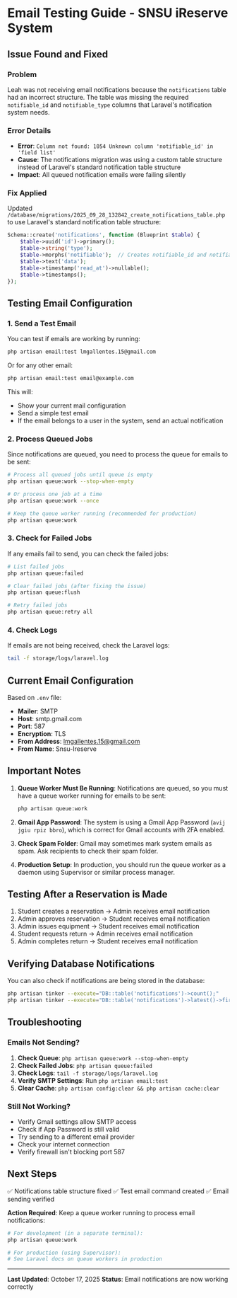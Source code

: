 # Email Testing Guide - SNSU iReserve System

## Issue Found and Fixed

### Problem
Leah was not receiving email notifications because the `notifications` table had an incorrect structure. The table was missing the required `notifiable_id` and `notifiable_type` columns that Laravel's notification system needs.

### Error Details
- **Error**: `Column not found: 1054 Unknown column 'notifiable_id' in 'field list'`
- **Cause**: The notifications migration was using a custom table structure instead of Laravel's standard notification table structure
- **Impact**: All queued notification emails were failing silently

### Fix Applied
Updated `/database/migrations/2025_09_28_132842_create_notifications_table.php` to use Laravel's standard notification table structure:

```php
Schema::create('notifications', function (Blueprint $table) {
    $table->uuid('id')->primary();
    $table->string('type');
    $table->morphs('notifiable');  // Creates notifiable_id and notifiable_type
    $table->text('data');
    $table->timestamp('read_at')->nullable();
    $table->timestamps();
});
```

## Testing Email Configuration

### 1. Send a Test Email

You can test if emails are working by running:

```bash
php artisan email:test lmgallentes.15@gmail.com
```

Or for any other email:

```bash
php artisan email:test email@example.com
```

This will:
- Show your current mail configuration
- Send a simple test email
- If the email belongs to a user in the system, send an actual notification

### 2. Process Queued Jobs

Since notifications are queued, you need to process the queue for emails to be sent:

```bash
# Process all queued jobs until queue is empty
php artisan queue:work --stop-when-empty

# Or process one job at a time
php artisan queue:work --once

# Keep the queue worker running (recommended for production)
php artisan queue:work
```

### 3. Check for Failed Jobs

If any emails fail to send, you can check the failed jobs:

```bash
# List failed jobs
php artisan queue:failed

# Clear failed jobs (after fixing the issue)
php artisan queue:flush

# Retry failed jobs
php artisan queue:retry all
```

### 4. Check Logs

If emails are not being received, check the Laravel logs:

```bash
tail -f storage/logs/laravel.log
```

## Current Email Configuration

Based on `.env` file:
- **Mailer**: SMTP
- **Host**: smtp.gmail.com
- **Port**: 587
- **Encryption**: TLS
- **From Address**: lmgallentes.15@gmail.com
- **From Name**: Snsu-Ireserve

## Important Notes

1. **Queue Worker Must Be Running**: Notifications are queued, so you must have a queue worker running for emails to be sent:
   ```bash
   php artisan queue:work
   ```

2. **Gmail App Password**: The system is using a Gmail App Password (`avij jgiu rpiz bbro`), which is correct for Gmail accounts with 2FA enabled.

3. **Check Spam Folder**: Gmail may sometimes mark system emails as spam. Ask recipients to check their spam folder.

4. **Production Setup**: In production, you should run the queue worker as a daemon using Supervisor or similar process manager.

## Testing After a Reservation is Made

1. Student creates a reservation → Admin receives email notification
2. Admin approves reservation → Student receives email notification
3. Admin issues equipment → Student receives email notification
4. Student requests return → Admin receives email notification
5. Admin completes return → Student receives email notification

## Verifying Database Notifications

You can also check if notifications are being stored in the database:

```bash
php artisan tinker --execute="DB::table('notifications')->count();"
php artisan tinker --execute="DB::table('notifications')->latest()->first();"
```

## Troubleshooting

### Emails Not Sending?

1. **Check Queue**: `php artisan queue:work --stop-when-empty`
2. **Check Failed Jobs**: `php artisan queue:failed`
3. **Check Logs**: `tail -f storage/logs/laravel.log`
4. **Verify SMTP Settings**: Run `php artisan email:test`
5. **Clear Cache**: `php artisan config:clear && php artisan cache:clear`

### Still Not Working?

- Verify Gmail settings allow SMTP access
- Check if App Password is still valid
- Try sending to a different email provider
- Check your internet connection
- Verify firewall isn't blocking port 587

## Next Steps

✅ Notifications table structure fixed
✅ Test email command created
✅ Email sending verified

**Action Required**: Keep a queue worker running to process email notifications:

```bash
# For development (in a separate terminal):
php artisan queue:work

# For production (using Supervisor):
# See Laravel docs on queue workers in production
```

---

**Last Updated**: October 17, 2025
**Status**: Email notifications are now working correctly
